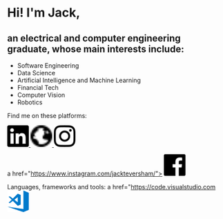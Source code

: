 # Hi!  I'm Jack,

## an electrical and computer engineering graduate, whose main interests include:

* Software Engineering
* Data Science
* Artificial Intelligence and Machine Learning
* Financial Tech
* Computer Vision 
* Robotics

Find me on these platforms:

<a href="https://www.linkedin.com/in/jack-teversham-b00634137/">
<img src="icon/linkedIN.svg" alt="alt" width="50" height="50">
</a>

<a href="https://jackteversham523589966.wordpress.com">
<img src="icon/website.svg" alt="alt" width="50" height="50">
</a>

<a href="https://www.instagram.com/jackteversham/">
<img src="icon/insta.svg" alt="alt" width="50" height="50">
</a>

a href="https://www.instagram.com/jackteversham/">
<img src="icon/facebook.svg" alt="alt" width="50" height="50">
</a>




Languages, frameworks and tools:
a href="https://code.visualstudio.com
<img src="icon/vscode.png" alt="alt" width="50" height="50">
</a>

